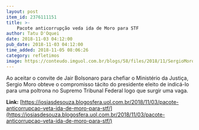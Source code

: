 ```yaml
---
layout: post
item_id: 2376111151
title: >-
    Pacote anticorrupção veda ida de Moro para STF
author: Tatu D'Oquei
date: 2018-11-03 04:12:00
pub_date: 2018-11-03 04:12:00
time_added: 2018-11-05 08:06:26
category: refletimos
image: https://conteudo.imguol.com.br/blogs/58/files/2018/11/SergioMoroNovasMedidasEstelitaHassCarazzaiFolha.jpg
---
```


Ao aceitar o convite de Jair Bolsonaro para chefiar o Ministério da Justiça, Sergio Moro obteve o compromisso tácito do presidente eleito de indicá-lo para uma poltrona no Supremo Tribunal Federal logo que surgir uma vaga.

**Link:** [https://josiasdesouza.blogosfera.uol.com.br/2018/11/03/pacote-anticorrupcao-veta-ida-de-moro-para-stf/](https://josiasdesouza.blogosfera.uol.com.br/2018/11/03/pacote-anticorrupcao-veta-ida-de-moro-para-stf/)

